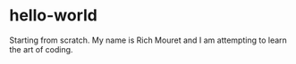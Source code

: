 # hello-world
Starting from scratch.
My name is Rich Mouret and I am attempting to learn the art of coding.

